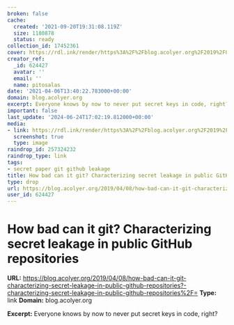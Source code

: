 ```yaml
---
broken: false
cache:
  created: '2021-09-20T19:31:08.119Z'
  size: 1180878
  status: ready
collection_id: 17452361
cover: https://rdl.ink/render/https%3A%2F%2Fblog.acolyer.org%2F2019%2F04%2F08%2Fhow-bad-can-it-git-characterizing-secret-leakage-in-public-github-repositories%3F-characterizing-secret-leakage-in-public-github-repositories%252F%3D
creator_ref:
  _id: 624427
  avatar: ''
  email: ''
  name: pitosalas
date: '2021-04-06T13:40:22.783000+00:00'
domain: blog.acolyer.org
excerpt: Everyone knows by now to never put secret keys in code, right?
important: false
last_update: '2024-06-24T17:02:19.812000+00:00'
media:
- link: https://rdl.ink/render/https%3A%2F%2Fblog.acolyer.org%2F2019%2F04%2F08%2Fhow-bad-can-it-git-characterizing-secret-leakage-in-public-github-repositories%3F-characterizing-secret-leakage-in-public-github-repositories%252F%3D
  screenshot: true
  type: image
raindrop_id: 257324232
raindrop_type: link
tags:
- secret paper git github leakage
title: How bad can it git? Characterizing secret leakage in public GitHub repositories
type: drop
url: https://blog.acolyer.org/2019/04/08/how-bad-can-it-git-characterizing-secret-leakage-in-public-github-repositories?-characterizing-secret-leakage-in-public-github-repositories%2F=
user_id: 624427
---
```


# How bad can it git? Characterizing secret leakage in public GitHub repositories

**URL:** https://blog.acolyer.org/2019/04/08/how-bad-can-it-git-characterizing-secret-leakage-in-public-github-repositories?-characterizing-secret-leakage-in-public-github-repositories%2F=
**Type:** link
**Domain:** blog.acolyer.org

**Excerpt:** Everyone knows by now to never put secret keys in code, right?
